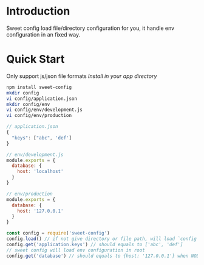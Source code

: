 # Introduction
Sweet config load file/directory configuration for you, it handle env configuration in an fixed way.

# Quick Start
Only support js/json file formats
*Install in your app directory*

```bash
npm install sweet-config
mkdir config
vi config/application.json
mkdir config/env
vi config/env/development.js
vi config/env/production
```

```javascript
// application.json
{
  "keys": ["abc", 'def']
}
```

```javascript
// env/development.js
module.exports = {
  database: {
    host: 'localhost'
  }
}
```

```javascript
// env/production
module.exports = {
  database: {
    host: '127.0.0.1'
  }
}

```

```javascript
const config = require('sweet-config')
config.load() // if not give directory or file path, will load `config` directory in project root
config.get('application.keys') // should equals to ['abc', 'def']
// sweet config will load env configuration in root
config.get('database') // should equals to {host: '127.0.0.1'} when NODE_ENV=production
```
